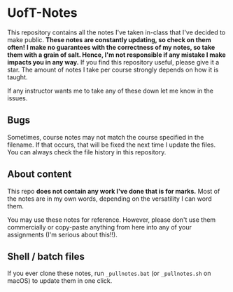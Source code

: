 # UofT-Notes

This repository contains all the notes I've taken in-class that I've decided to make public. **These notes are constantly updating, so check on them often!**
**I make no guarantees with the correctness of my notes, so take them with a grain of salt. Hence, I'm not responsible if any mistake I make impacts you in any way.** If you find this repository useful, please give it a star. The amount of notes I take per course strongly depends on how it is taught.

If any instructor wants me to take any of these down let me know in the issues.

## Bugs

Sometimes, course notes may not match the course specified in the filename. If that occurs, that will be fixed the next time I update the files. You can always check the file history in this repository.


## About content

This repo **does not contain any work I've done that is for marks.** Most of the notes are in my own words, depending on the versatility I can word them.

You may use these notes for reference. However, please don't use them commercially or copy-paste anything from here into any of your assignments (I'm serious about this!!).

## Shell / batch files

If you ever clone these notes, run `_pullnotes.bat` (or `_pullnotes.sh` on macOS) to update them in one click.

